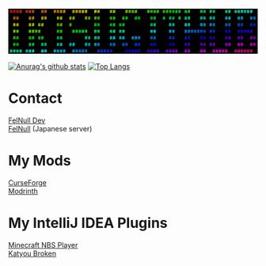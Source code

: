 ![IKISUGITHUB](./images/ikisugithub.png)

[![Anurag's github stats](https://github-readme-stats.vercel.app/api?username=MORIMORI0317&count_private=true&show_icons=true&bg_color=24,1919,810,114514,364364&text_color=ffffff&title_color=ffffff&icon_color=ffffff)](https://github.com/anuraghazra/github-readme-stats)
[![Top Langs](https://github-readme-stats.vercel.app/api/top-langs/?username=MORIMORI0317&bg_color=24,1919,810,114514,364364&text_color=ffffff&title_color=ffffff&icon_color=ffffff&layout=compact)](https://github.com/anuraghazra/github-readme-stats)

# Contact  
[FelNull Dev](https://discord.gg/X9BUF9A)  
[FelNull](https://discord.gg/vsFrsgY) (Japanese server)    

# My Mods
[CurseForge](https://www.curseforge.com/members/morimori0317/projects)  
[Modrinth](https://modrinth.com/user/HDcqRPiv)  

# My IntelliJ IDEA Plugins
[Minecraft NBS Player](https://plugins.jetbrains.com/plugin/20801-minecraft-nbs-player)  
[Katyou Broken](https://plugins.jetbrains.com/plugin/19741-katyou-broken)
